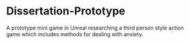 # Dissertation-Prototype
A prototype mini game in Unreal researching a third person style action game which includes methods for dealing with anxiety.
